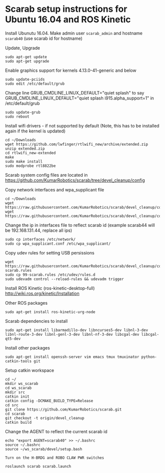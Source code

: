 # Scarab setup instructions for Ubuntu 16.04 and ROS Kinetic

Install Ubunutu 16.04. Make admin user `scarab_admin` and hostname `scarab40` (use scarab id for hostname)

Update, Upgrade
```
sudo apt-get update
sudo apt-get upgrade
```

Enable graphics support for kernels 4.13.0-41-generic and below
```
sudo update-pciids
sudo edit /etc/default/grub
```

Change line GRUB_CMDLINE_LINUX_DEFAULT="quiet splash" to say GRUB_CMDLINE_LINUX_DEFAULT="quiet splash i915.alpha_support=1"  in /etc/default/grub
```
sudo update-grub
sudo reboot
```

Install wifi drivers - if not supported by default (Note, this has to be installed again if the kernel is updated)
```
cd ~/Downloads
wget https://github.com/lwfinger/rtlwifi_new/archive/extended.zip
unzip extended.zip
cd rtlwifi_new-extended
make
sudo make install
sudo modprobe rtl8822be
```

Scarab system config files are located in
https://github.com/KumarRobotics/scarab/tree/devel_cleanup/config



Copy network interfaces and wpa_supplicant file
```
cd ~/Downloads
wget https://raw.githubusercontent.com/KumarRobotics/scarab/devel_cleanup/config/wpa_supplicant.conf
wget https://raw.githubusercontent.com/KumarRobotics/scarab/devel_cleanup/config/interfaces
```
Change the ip in interfaces file to reflect scarab id (example scarab44 will be 192.168.131.44, replace all ips)
```
sudo cp interfaces /etc/network/
sudo cp wpa_supplicant.conf /etc/wpa_supplicant/
```

Copy udev rules for setting USB persissions
```
wget https://raw.githubusercontent.com/KumarRobotics/scarab/devel_cleanup/config/99-scarab.rules
sudo cp 99-scarab.rules /etc/udev/rules.d
sudo udevadm control --reload-rules && udevadm trigger
```

Install ROS Kinetic (ros-kinetic-desktop-full)
http://wiki.ros.org/kinetic/Installation

Other ROS packages
```
sudo apt-get install ros-kinetic-urg-node
```

Scarab dependencies to install
```
sudo apt-get install libarmadillo-dev libncurses5-dev libnl-3-dev libnl-route-3-dev libnl-genl-3-dev libnl-nf-3-dev libcgal-dev libcgal-qt5-dev
```

Install other packages
```
sudo apt-get install openssh-server vim emacs tmux tmuxinator python-catkin-tools git
```

Setup catkin workspace
```
cd ~/
mkdir ws_scarab
cd ws_scarab
mkdir src
catkin init
catkin config -DCMAKE_BUILD_TYPE=Release
cd src
git clone https://github.com/KumarRobotics/scarab.git
cd scarab
git checkout -t origin/devel_cleanup
catkin build
```

Change the AGENT to reflect the current scarab id
```
echo "export AGENT=scarab40" >> ~/.bashrc
source ~/.bashrc
source ~/ws_scarab/devel/setup.bash

Turn on the H-BRDG and ROBO CLAW PWR switches

roslaunch scarab scarab.launch
```

